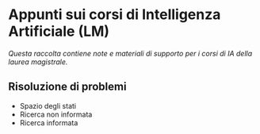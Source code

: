 # Appunti sui corsi di Intelligenza Artificiale (LM)

_Questa raccolta contiene note e materiali di supporto per i corsi di IA della laurea magistrale._

## Risoluzione di problemi
- Spazio degli stati
- Ricerca non informata
- Ricerca informata
